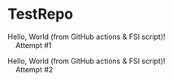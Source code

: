 # TestRepo

Hello, World (from GitHub actions & FSI script)!  
&nbsp;&nbsp;&nbsp;&nbsp;Attempt #1

Hello, World (from GitHub actions & FSI script)!  
&nbsp;&nbsp;&nbsp;&nbsp;Attempt #2